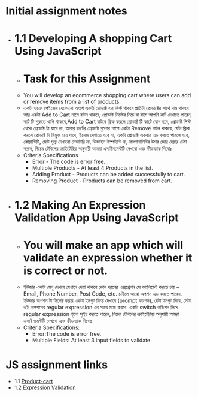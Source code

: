 # Initial assignment notes

- # 1.1 Developing A shopping Cart Using JavaScript
  - # Task for this Assignment
  - You will develop an ecommerce shopping cart where users can add or remove items from a list of products.
  - একটা ওয়েব পেইজের যেকোনো অংশে একটা প্রোডাক্ট এর লিস্ট থাকবে প্রতিটা প্রোডাক্টের সাথে দাম থাকবে আর একটা Add to Cart নামে বাটন থাকবে, প্রোডাক্ট লিস্টের নিচে বা বামে আপনি কার্ট দেখাতে পারেন, কার্ট টি শুরুতে খালি থাকবে,Add to Cart বাটনে ক্লিক করলে প্রোডাক্ট টি কার্টে যোগ হবে, প্রোডাক্ট লিস্ট থেকে প্রোডাক্ট টা যাবে না, আবার কার্টের প্রোডাক্ট গুলোর পাশে একটা Remove বাটন থাকবে, যেটা ক্লিক করলে প্রোডাক্ট টা রিমুভ হয়ে যাবে, ইমেজ দেখাতে হবে না, একটা প্রোডাক্ট একবার এড করতে পারলে হবে, কোয়ান্টিটি, মোট মূল্য দেখানো মেন্ডাটরি না, ডিজাইন ইম্পর্ট্যান্ট না, ফাংশনালিটির উপর জোর দেয়ার চেষ্টা করুন, নিচের টেবিলের ক্রাইটেরিয়া অনুযায়ী আমরা এসাইনমেন্টটি দেখবো এবং ফীডব্যাক দিবোঃ
  - Criteria Specifications
    - Error - The code is error free.
    - Multiple Products - At least 4 Products in the list.
    - Adding Product - Products can be added successfully to cart.
    - Removing Product - Products can be removed from cart.
- # 1.2 Making An Expression Validation App Using JavaScript
  - # You will make an app which will validate an expression whether it is correct or not.
  - ইউজার একটা মেনু দেখবে যেখানে দেয়া থাকবে কোন ধরনের এক্সপ্রেশন সে ভ্যালিডেট করতে চায় – Email, Phone Number, Post Code, etc. চাইলে আরো অপশন এড করতে পারেন. ইউজার অপশন টা সিলেক্ট করার একটা ইনপুট ফিল্ড দেখাবে (prompt ফাংশন), যেটা ইনপুট দিবে, সেটা ওই অপশনের regular expression এর সাথে ম্যাচ করবে. একটা switch কন্ডিশন লিখে regular expression গুলো সুইচ করতে পারেন, নিচের টেবিলের ক্রাইটেরিয়া অনুযায়ী আমরা এসাইনমেন্টটি দেখবো এবং ফীডব্যাক দিবোঃ
  - Criteria Specifications:
    - Error:The code is error free.
    - Multiple Fields: At least 3 input fields to validate

# JS assignment links

- 1.1 [Product-cart](https://saksaikot.github.io/bohubrihi-assignments/1.js/1.product%20cart/)
- 1.2 [Expression Validation](https://saksaikot.github.io/bohubrihi-assignments/1.js/2.Expression%20Validation/)
